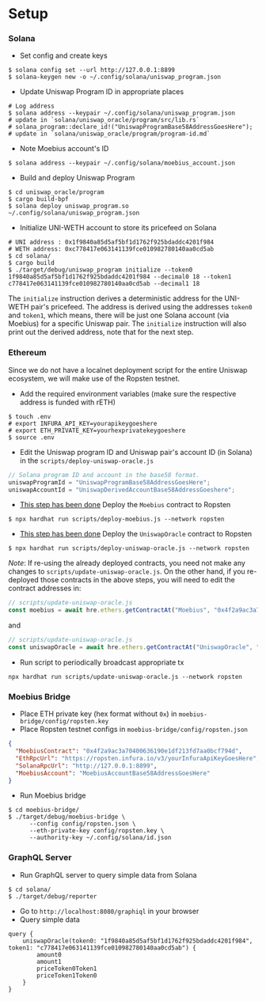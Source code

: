 # Setup
### Solana
* Set config and create keys
```shell
$ solana config set --url http://127.0.0.1:8899
$ solana-keygen new -o ~/.config/solana/uniswap_program.json
```
* Update Uniswap Program ID in appropriate places
```shell
# Log address
$ solana address --keypair ~/.config/solana/uniswap_program.json
# update in `solana/uniswap_oracle/program/src/lib.rs`
# solana_program::declare_id!("UniswapProgramBase58AddressGoesHere");
# update in `solana/uniswap_oracle/program/program-id.md`
```
* Note Moebius account's ID
```shell
$ solana address --keypair ~/.config/solana/moebius_account.json
```
* Build and deploy Uniswap Program
```shell
$ cd uniswap_oracle/program
$ cargo build-bpf
$ solana deploy uniswap_program.so ~/.config/solana/uniswap_program.json
```
* Initialize UNI-WETH account to store its pricefeed on Solana
```shell
# UNI address : 0x1f9840a85d5af5bf1d1762f925bdaddc4201f984
# WETH address: 0xc778417e063141139fce010982780140aa0cd5ab
$ cd solana/
$ cargo build
$ ./target/debug/uniswap_program initialize --token0 1f9840a85d5af5bf1d1762f925bdaddc4201f984 --decimal0 18 --token1 c778417e063141139fce010982780140aa0cd5ab --decimal1 18
```
The `initialize` instruction derives a deterministic address for the UNI-WETH
pair's pricefeed. The address is derived using the addresses `token0` and `token1`, which means, there will be just one Solana account (via Moebius) for
a specific Uniswap pair. The `initialize` instruction will also print out the
derived address, note that for the next step.

### Ethereum
Since we do not have a localnet deployment script for the entire Uniswap ecosystem, we will make use of the Ropsten testnet.

* Add the required environment variables (make sure the respective address is funded with rETH)
```shell
$ touch .env
# export INFURA_API_KEY=yourapikeygoeshere
# export ETH_PRIVATE_KEY=yourhexprivatekeygoeshere
$ source .env
```
* Edit the Uniswap program ID and Uniswap pair's account ID (in Solana) in the
`scripts/deploy-uniswap-oracle.js`
```javascript
// Solana program ID and account in the base58 format.
uniswapProgramId = "UniswapProgramBase58AddressGoesHere";
uniswapAccountId = "UniswapDerivedAccountBase58AddressGoeshere";
```
* [This step has been done](https://ropsten.etherscan.io/tx/0x8b81bb2815f47876c30a73d6c4f2d094663279e80d6c0194465de694115c8a9b) Deploy the `Moebius` contract to Ropsten
```shell
$ npx hardhat run scripts/deploy-moebius.js --network ropsten
```
* [This step has been done](https://ropsten.etherscan.io/tx/0x5ca876d1787b264d71ce00fee11f690987e0bb2ca9c07be87aca54aa9d0bc291) Deploy the `UniswapOracle` contract to Ropsten
```shell
$ npx hardhat run scripts/deploy-uniswap-oracle.js --network ropsten
```

_Note_: If re-using the already deployed contracts, you need not make any changes to
`scripts/update-uniswap-oracle.js`. On the other hand, if you re-deployed those
contracts in the above steps, you will need to edit the contract addresses in:
```javascript
// scripts/update-uniswap-oracle.js
const moebius = await hre.ethers.getContractAt("Moebius", "0x4f2a9ac3a70400636190e1df213fd7aa0bcf794d");
```
and
```javascript
// scripts/update-uniswap-oracle.js
const uniswapOracle = await hre.ethers.getContractAt("UniswapOracle", "0x20412cA3DA74560695529C7c5D34C1e766B52AeB");
```

* Run script to periodically broadcast appropriate tx
```shell
npx hardhat run scripts/update-uniswap-oracle.js --network ropsten
```

### Moebius Bridge
* Place ETH private key (hex format without `0x`) in `moebius-bridge/config/ropsten.key`
* Place Ropsten testnet configs in `moebius-bridge/config/ropsten.json`
```json
{
  "MoebiusContract": "0x4f2a9ac3a70400636190e1df213fd7aa0bcf794d",
  "EthRpcUrl": "https://ropsten.infura.io/v3/yourInfuraApiKeyGoesHere",
  "SolanaRpcUrl": "http://127.0.0.1:8899",
  "MoebiusAccount": "MoebiusAccountBase58AddressGoesHere"
}
```
* Run Moebius bridge
```shell
$ cd moebius-bridge/
$ ./target/debug/moebius-bridge \
      --config config/ropsten.json \
      --eth-private-key config/ropsten.key \
      --authority-key ~/.config/solana/id.json
```

### GraphQL Server
* Run GraphQL server to query simple data from Solana
```shell
$ cd solana/
$ ./target/debug/reporter
```
* Go to `http://localhost:8080/graphiql` in your browser
* Query simple data
```
query {
    uniswapOracle(token0: "1f9840a85d5af5bf1d1762f925bdaddc4201f984", token1: "c778417e063141139fce010982780140aa0cd5ab") {
        amount0
        amount1
        priceToken0Token1
        priceToken1Token0
    }
}
```
